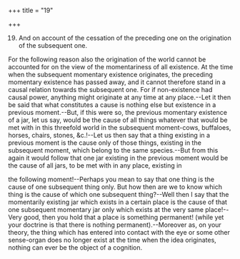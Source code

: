 +++
title = "19"

+++


19. And on account of the cessation of the preceding one on the origination of the subsequent one.

For the following reason also the origination of the world cannot be accounted for on the view of the momentariness of all existence. At the time when the subsequent momentary existence originates, the preceding momentary existence has passed away, and it cannot therefore stand in a causal relation towards the subsequent one. For if non-existence had causal power, anything might originate at any time at any place.--Let it then be said that what constitutes a cause is nothing else but existence in a previous moment.--But, if this were so, the previous momentary existence of a jar, let us say, would be the cause of all things whatever that would be met with in this threefold world in the subsequent moment-cows, buffaloes, horses, chairs, stones, &c.!--Let us then say that a thing existing in a previous moment is the cause only of those things, existing in the subsequent moment, which belong to the same species.--But from this again it would follow that one jar existing in the previous moment would be the cause of all jars, to be met with in any place, existing in

the following moment!--Perhaps you mean to say that one thing is the cause of one subsequent thing only. But how then are we to know which thing is the cause of which one subsequent thing?--Well then I say that the momentarily existing jar which exists in a certain place is the cause of that one subsequent momentary jar only which exists at the very same place!--Very good, then you hold that a place is something permanent! (while yet your doctrine is that there is nothing permanent).--Moreover as, on your theory, the thing which has entered into contact with the eye or some other sense-organ does no longer exist at the time when the idea originates, nothing can ever be the object of a cognition.

